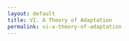 ```yaml
---
layout: default
title: VI. A Theory of Adaptation
permalink: vi-a-theory-of-adaptation
---
```

<!-- Add an essay or interpretive material below this line,
using HTML or markdown.  Do not modify this file above this line -->
